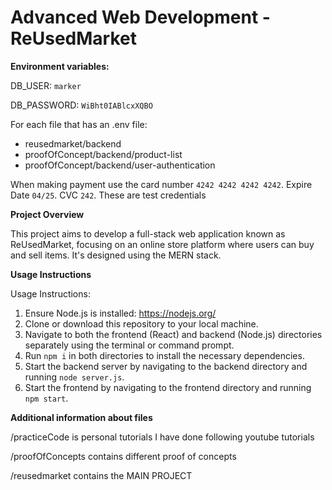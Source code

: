 # Advanced Web Development - ReUsedMarket

**Environment variables:**

DB_USER: `marker`

DB_PASSWORD: `WiBht0IABlcxXQBO`

For each file that has an .env file:
 - reusedmarket/backend
 - proofOfConcept/backend/product-list
 - proofOfConcept/backend/user-authentication

When making payment use the card number `4242 4242 4242 4242`. Expire Date `04/25`. CVC `242`. These are test credentials

**Project Overview**

This project aims to develop a full-stack web application known as ReUsedMarket, focusing on an online store platform where users can buy and sell items. It's designed using the MERN stack.

**Usage Instructions**

Usage Instructions:
1. Ensure Node.js is installed: https://nodejs.org/
2. Clone or download this repository to your local machine.
3. Navigate to both the frontend (React) and backend (Node.js) directories separately using the terminal or command prompt.
4. Run `npm i` in both directories to install the necessary dependencies.
5. Start the backend server by navigating to the backend directory and running `node server.js`.
7. Start the frontend by navigating to the frontend directory and running `npm start`.




**Additional information about files**

/practiceCode is personal tutorials I have done following youtube tutorials

/proofOfConcepts contains different proof of concepts

/reusedmarket contains the MAIN PROJECT







